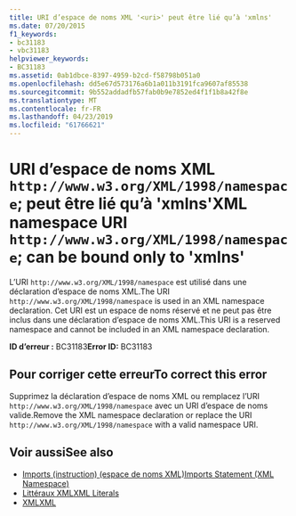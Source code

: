 ```yaml
---
title: URI d’espace de noms XML '<uri>' peut être lié qu’à 'xmlns'
ms.date: 07/20/2015
f1_keywords:
- bc31183
- vbc31183
helpviewer_keywords:
- BC31183
ms.assetid: 0ab1dbce-8397-4959-b2cd-f58798b051a0
ms.openlocfilehash: dd5e67d573176a6b1a011b3191fca9607af85538
ms.sourcegitcommit: 9b552addadfb57fab0b9e7852ed4f1f1b8a42f8e
ms.translationtype: MT
ms.contentlocale: fr-FR
ms.lasthandoff: 04/23/2019
ms.locfileid: "61766621"
---
```

# <a name="xml-namespace-uri-httpwwww3orgxml1998namespace-can-be-bound-only-to-xmlns"></a><span data-ttu-id="1969c-102">URI d’espace de noms XML `http://www.w3.org/XML/1998/namespace`; peut être lié qu’à 'xmlns'</span><span class="sxs-lookup"><span data-stu-id="1969c-102">XML namespace URI `http://www.w3.org/XML/1998/namespace`; can be bound only to 'xmlns'</span></span>
<span data-ttu-id="1969c-103">L’URI `http://www.w3.org/XML/1998/namespace` est utilisé dans une déclaration d’espace de noms XML.</span><span class="sxs-lookup"><span data-stu-id="1969c-103">The URI `http://www.w3.org/XML/1998/namespace` is used in an XML namespace declaration.</span></span> <span data-ttu-id="1969c-104">Cet URI est un espace de noms réservé et ne peut pas être inclus dans une déclaration d’espace de noms XML.</span><span class="sxs-lookup"><span data-stu-id="1969c-104">This URI is a reserved namespace and cannot be included in an XML namespace declaration.</span></span>  
  
 <span data-ttu-id="1969c-105">**ID d’erreur :** BC31183</span><span class="sxs-lookup"><span data-stu-id="1969c-105">**Error ID:** BC31183</span></span>  
  
## <a name="to-correct-this-error"></a><span data-ttu-id="1969c-106">Pour corriger cette erreur</span><span class="sxs-lookup"><span data-stu-id="1969c-106">To correct this error</span></span>  
  
<span data-ttu-id="1969c-107">Supprimez la déclaration d’espace de noms XML ou remplacez l’URI `http://www.w3.org/XML/1998/namespace` avec un URI d’espace de noms valide.</span><span class="sxs-lookup"><span data-stu-id="1969c-107">Remove the XML namespace declaration or replace the URI `http://www.w3.org/XML/1998/namespace` with a valid namespace URI.</span></span>  
  
## <a name="see-also"></a><span data-ttu-id="1969c-108">Voir aussi</span><span class="sxs-lookup"><span data-stu-id="1969c-108">See also</span></span>

- [<span data-ttu-id="1969c-109">Imports (instruction) (espace de noms XML)</span><span class="sxs-lookup"><span data-stu-id="1969c-109">Imports Statement (XML Namespace)</span></span>](../../../visual-basic/language-reference/statements/imports-statement-xml-namespace.md)
- [<span data-ttu-id="1969c-110">Littéraux XML</span><span class="sxs-lookup"><span data-stu-id="1969c-110">XML Literals</span></span>](../../../visual-basic/language-reference/xml-literals/index.md)
- [<span data-ttu-id="1969c-111">XML</span><span class="sxs-lookup"><span data-stu-id="1969c-111">XML</span></span>](../../../visual-basic/programming-guide/language-features/xml/index.md)
